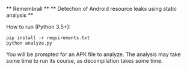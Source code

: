 ** Remembrall **
** Detection of Android resource leaks using static analysis **

How to run (Python 3.5+): 
```
pip install -r requirements.txt
python analyze.py
```

You will be prompted for an APK file to analyze. The analysis may take
some time to run its course, as decompilation takes some time.
